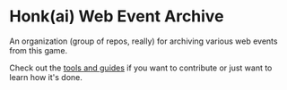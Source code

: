 # Honk(ai) Web Event Archive

An organization (group of repos, really) for archiving various web events from this game.

Check out the [tools and guides](https://github.com/Honk-Web-Event-Archive/tools-and-guides) if you want to contribute or just want to learn how it's done.
